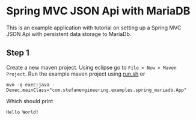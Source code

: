 # Spring MVC JSON Api with MariaDB
This is an example application with tutorial on setting up a Spring MVC JSON Api with persistent data storage to MariaDb.

## Step 1
Create a new maven project.
Using eclipse go to `File > New > Maven Project`.
Run the example maven project using [run.sh](./run.sh) or
```
mvn -q exec:java -Dexec.mainClass="com.stefanengineering.examples.spring_mariadb.App"
```
Which should print
```
Hello World!
```
